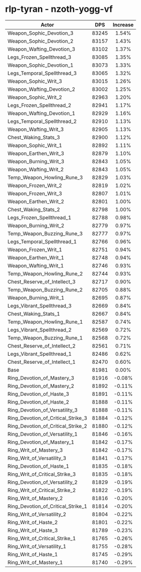 # rlp-tyran - nzoth-yogg-vf
| Actor | DPS | Increase |
|---|:---:|:---:|
|Weapon_Sophic_Devotion_3|83245|1.54%|
|Weapon_Sophic_Devotion_2|83157|1.43%|
|Weapon_Wafting_Devotion_3|83102|1.37%|
|Legs_Frozen_Spellthread_3|83085|1.35%|
|Weapon_Sophic_Devotion_1|83073|1.33%|
|Legs_Temporal_Spellthread_3|83065|1.32%|
|Weapon_Sophic_Writ_3|83015|1.26%|
|Weapon_Wafting_Devotion_2|83002|1.25%|
|Weapon_Sophic_Writ_2|82963|1.20%|
|Legs_Frozen_Spellthread_2|82941|1.17%|
|Weapon_Wafting_Devotion_1|82929|1.16%|
|Legs_Temporal_Spellthread_2|82910|1.13%|
|Weapon_Wafting_Writ_3|82905|1.13%|
|Chest_Waking_Stats_3|82900|1.12%|
|Weapon_Sophic_Writ_1|82892|1.11%|
|Weapon_Earthen_Writ_3|82879|1.10%|
|Weapon_Burning_Writ_3|82843|1.05%|
|Weapon_Wafting_Writ_2|82843|1.05%|
|Temp_Weapon_Howling_Rune_3|82829|1.03%|
|Weapon_Frozen_Writ_2|82819|1.02%|
|Weapon_Frozen_Writ_3|82807|1.01%|
|Weapon_Earthen_Writ_2|82801|1.00%|
|Chest_Waking_Stats_2|82798|1.00%|
|Legs_Frozen_Spellthread_1|82788|0.98%|
|Weapon_Burning_Writ_2|82779|0.97%|
|Temp_Weapon_Buzzing_Rune_3|82777|0.97%|
|Legs_Temporal_Spellthread_1|82766|0.96%|
|Weapon_Frozen_Writ_1|82751|0.94%|
|Weapon_Earthen_Writ_1|82748|0.94%|
|Weapon_Wafting_Writ_1|82746|0.93%|
|Temp_Weapon_Howling_Rune_2|82744|0.93%|
|Chest_Reserve_of_Intellect_3|82717|0.90%|
|Temp_Weapon_Buzzing_Rune_2|82705|0.88%|
|Weapon_Burning_Writ_1|82695|0.87%|
|Legs_Vibrant_Spellthread_3|82669|0.84%|
|Chest_Waking_Stats_1|82667|0.84%|
|Temp_Weapon_Howling_Rune_1|82587|0.74%|
|Legs_Vibrant_Spellthread_2|82569|0.72%|
|Temp_Weapon_Buzzing_Rune_1|82568|0.72%|
|Chest_Reserve_of_Intellect_2|82561|0.71%|
|Legs_Vibrant_Spellthread_1|82486|0.62%|
|Chest_Reserve_of_Intellect_1|82470|0.60%|
|Base|81981|0.00%|
|Ring_Devotion_of_Mastery_3|81916|-0.08%|
|Ring_Devotion_of_Mastery_2|81892|-0.11%|
|Ring_Devotion_of_Haste_3|81891|-0.11%|
|Ring_Devotion_of_Haste_2|81888|-0.11%|
|Ring_Devotion_of_Versatility_3|81888|-0.11%|
|Ring_Devotion_of_Critical_Strike_3|81884|-0.12%|
|Ring_Devotion_of_Critical_Strike_2|81880|-0.12%|
|Ring_Devotion_of_Versatility_1|81846|-0.16%|
|Ring_Devotion_of_Mastery_1|81842|-0.17%|
|Ring_Writ_of_Mastery_3|81842|-0.17%|
|Ring_Writ_of_Versatility_3|81841|-0.17%|
|Ring_Devotion_of_Haste_1|81835|-0.18%|
|Ring_Writ_of_Critical_Strike_3|81835|-0.18%|
|Ring_Devotion_of_Versatility_2|81829|-0.19%|
|Ring_Writ_of_Critical_Strike_2|81822|-0.19%|
|Ring_Writ_of_Mastery_2|81816|-0.20%|
|Ring_Devotion_of_Critical_Strike_1|81814|-0.20%|
|Ring_Writ_of_Versatility_2|81804|-0.22%|
|Ring_Writ_of_Haste_2|81801|-0.22%|
|Ring_Writ_of_Haste_3|81789|-0.23%|
|Ring_Writ_of_Critical_Strike_1|81765|-0.26%|
|Ring_Writ_of_Versatility_1|81755|-0.28%|
|Ring_Writ_of_Haste_1|81745|-0.29%|
|Ring_Writ_of_Mastery_1|81740|-0.29%|
